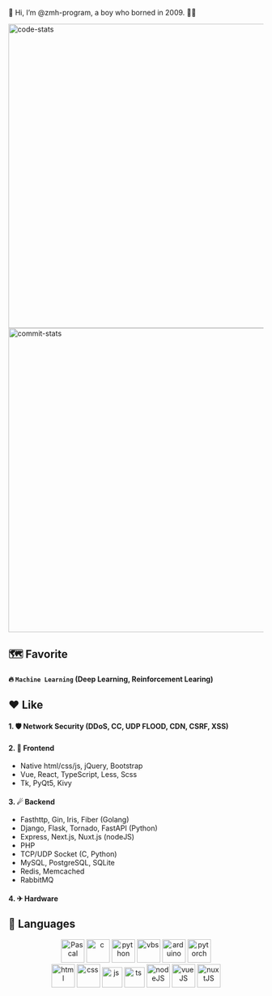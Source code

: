 👋 Hi, I’m @zmh-program, a boy who borned in 2009. 🙋‍♂️

<img src="https://stats.deeptrain.net/user/zmh-program?t=20230906" width="600px" alt="code-stats"></img><br>
<img src="https://github-readme-streak-stats.herokuapp.com/?user=zmh-program" width="600px" alt="commit-stats"></img>

## 🗺 Favorite
#### 🔥 `Machine Learning` (Deep Learning, Reinforcement Learing)

## ♥ Like
#### 1. 🛡 Network Security (DDoS, CC, UDP FLOOD, CDN, CSRF, XSS)
#### 2. 🌠 Frontend 
  - Native html/css/js, jQuery, Bootstrap
  -  Vue, React, TypeScript, Less, Scss
  -  Tk, PyQt5, Kivy
#### 3. ☄ Backend
  - Fasthttp, Gin, Iris, Fiber (Golang)
  - Django, Flask, Tornado, FastAPI (Python)
  - Express, Next.js, Nuxt.js (nodeJS)
  - PHP
  - TCP/UDP Socket (C, Python)
  - MySQL, PostgreSQL, SQLite
  - Redis, Memcached
  - RabbitMQ

#### 4. ✈ Hardware

## 🌌 Languages
<p align="center">
  <img width="46" height="46" src="/images/pascal.ico" alt="Pascal">
  <img width="46" height="46" src="https://cdn-icons-png.flaticon.com/128/9089/9089814.png" alt="c">
  <img width="46" height="46" src="https://cdn-icons-png.flaticon.com/128/5968/5968350.png" alt="python">
  <img width="46" height="46" src="https://cdn-icons-png.flaticon.com/128/8304/8304595.png" alt="vbs">
  <img width="46" height="46" src="https://cdn.arduino.cc/header-footer/prod/assets/favicon-arduino/favicon.ico" alt="arduino">
  <img width="46" height="46" src="https://pytorch.org//favicon.ico" alt="pytorch">
  <br>
  <img width="46" height="46" src="https://cdn-icons-png.flaticon.com/128/5968/5968267.png" alt="html">
  <img width="46" height="46" src="https://cdn-icons-png.flaticon.com/128/5968/5968242.png" alt="css">
  <img width="40" height="40" src="https://cdn-icons-png.flaticon.com/128/5968/5968292.png" alt="js">
  <img width="40" height="40" src="https://cdn-icons-png.flaticon.com/128/5968/5968381.png" alt="ts">
  <img width="46" height="46" src="https://cdn-icons-png.flaticon.com/512/5968/5968322.png" alt="nodeJS">
  <img width="46" height="46" src="https://vuejs.org/images/logo.png" alt="vueJS">
  <img width="46" height="46" src="https://nuxt.com/icon.png" alt="nuxtJS">
</p>

